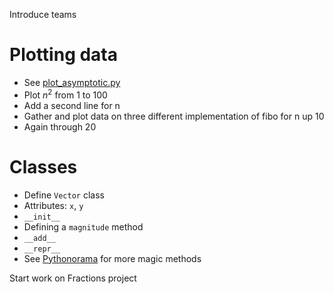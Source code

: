 Introduce teams

# Plotting data
* See [plot_asymptotic.py](../src/plot_asymptotic.py)
* Plot $n^2$ from 1 to 100
* Add a second line for n
* Gather and plot data on three different implementation of fibo for n up 10
* Again through 20

# Classes
* Define `Vector` class
* Attributes: `x`, `y`
* `__init__`
* Defining a `magnitude` method
* `__add__`
* `__repr__`
* See [Pythonorama](https://github.com/alainkaegi/pythonorama/blob/main/oop/magic.md) for more magic methods

Start work on Fractions project
